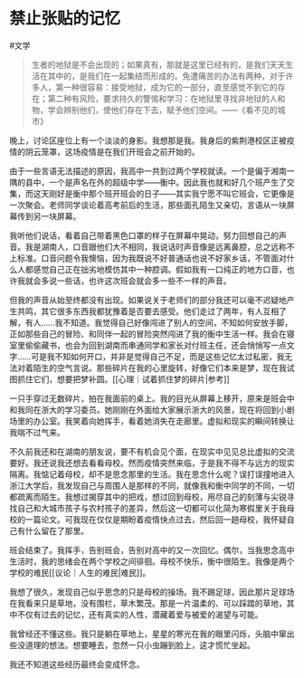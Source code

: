 # 禁止张贴的记忆
#文学
> 生者的地狱是不会出现的；如果真有，那就是这里已经有的，是我们天天生活在其中的，是我们在一起集结而形成的。免遭痛苦的办法有两种，对于许多人，第一种很容易：接受地狱，成为它的一部分，直至感觉不到它的存在；第二种有风险，要求持久的警惕和学习：在地狱里寻找非地狱的人和物，学会辨别他们，使他们存在下去，赋予他们空间。——《看不见的城市》

晚上，讨论区座位上有一个淡淡的身影。我想那是我。我身后的紫荆港校区正被疫情的阴云笼罩，这场疫情是在我们开班会之前开始的。

由于一些言语无法描述的原因，我高中一共到过两个学校就读。一个是偏于湘南一隅的县中，一个是声名在外的超级中学——衡中。因此我也就和好几个班产生了交集，而这天刚好是衡中那个班开班会的日子——其实我宁愿不叫它班会，它更像是一次聚会。老师同学谈论着高考前后的生活，那些面孔陌生又亲切，言语从一块屏幕传到另一块屏幕。

我听他们说话，看着自己带着黑色口罩的样子在屏幕中晃动，努力回想自己的声音。我是湖南人，口音跟他们大不相同，我说话时声音像是远离鼻腔，总之远称不上标准。口音问题令我懊恼，因为我既说不好普通话也说不好家乡话，不管面对什么人都感觉自己正在拙劣地模仿其中一种腔调。假如我有一口纯正的地方口音，也许我就会多说一些话，也许这次班会就会多一些不一样的声音。

但我的声音从始至终都没有出现。如果说关于老师们的部分我还可以毫不迟疑地产生共鸣，其它很多东西我都犹豫着是否要去感受。他们走过了两年，有人互相了解，有人……我不知道。我觉得自己好像闯进了别人的空间，不知如何安放手脚，正如那些自己的冒险、和同伴一起的冒险突然闯进了我的衡中生活一样。我会在寝室里偷偷藏书，也会为回到湖南而串通同学和家长对付班主任，还会悄悄写一点文字……可是我不知如何开口，并非是觉得自己不足，而是这些记忆太过私密，我无法对着陌生的空气言说。那些碎片在我的心里旋转，好像它们本来是梦，现在我试图抓住它们，想要把梦补圆。[[心理｜试着抓住梦的碎片|参考]]

一只手穿过无数碎片，拍在我面前的桌上。我的目光从屏幕上移开，原来是班会中和我同在浙大的学习委员。她刚刚在外面给大家展示浙大的风景，现在将回到小剧场里的办公室。我笑着向她挥手，看着她消失在走廊里。虚拟和现实的瞬间转换让我喘不过气来。

不久前我还和在湖南的朋友说，要不有机会见个面，在现实中见见总比虚拟的交流要好。我还说我还想去看看母校。然而疫情突然来临，于是我不得不与远方的现实隔离。我惦记着母校，却不是思念那里的生活。我在思念什么呢？误打误撞地进入浙江大学后，我发现自己与周围人是那样的不同，就像我和衡中同学的不同，一切都疏离而陌生。我想过揭穿其中的把戏，想过回到母校，用尽自己的刻薄与尖锐寻找自己和大城市孩子与农村孩子的差异，然后这一切都可以化简为寒假里关于我母校的一篇论文。可我现在仅仅是期盼着疫情快点过去，然后回一趟母校，我怀疑自己有什么留在了那里。

班会结束了。我挥手，告别班会，告别对高中的又一次回忆。偶尔，当我思念高中生活时，我的思绪会在两个学校之间徘徊。母校不快乐，衡中很陌生。我像是两个学校的难民[[议论｜人生的难民|难民]]。

我想了很久，发现自己似乎思念的只是母校的操场。我不踢足球，因此那片足球场在我看来只是草地，没有围栏，草木繁茂。那是一片温柔的、可以踩踏的草地，其中不仅有过去的记忆，还有真实的人性，潜藏着爱与被爱的渴望与可能。

我曾经还不懂这些。我只是躺在草地上，星星的寒光在我的眼里闪烁，头脑中窜出些没道理的想法。想要睡去，忽然一只小虫蹦到脸上，这才慌忙坐起。

我还不知道这些经历最终会变成怀念。